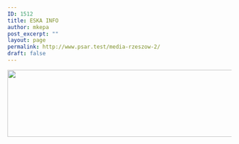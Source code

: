 ```yaml
---
ID: 1512
title: ESKA INFO
author: mkepa
post_excerpt: ""
layout: page
permalink: http://www.psar.test/media-rzeszow-2/
draft: false
---
```

<a href="http://www.psar.test/wp-content/uploads/2017/08/eska_rzeszów_wędrówki-eeee.jpg"><img class="alignnone wp-image-1495 size-full" src="http://www.psar.test/wp-content/uploads/2017/08/eska.png" alt="" width="966" height="151" /></a>